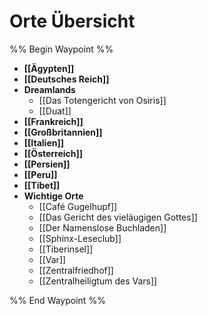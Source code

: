 # Orte Übersicht

%% Begin Waypoint %%
- **[[Ägypten]]**
- **[[Deutsches Reich]]**
- **Dreamlands**
	- [[Das Totengericht von Osiris]]
	- [[Duat]]
- **[[Frankreich]]**
- **[[Großbritannien]]**
- **[[Italien]]**
- **[[Österreich]]**
- **[[Persien]]**
- **[[Peru]]**
- **[[Tibet]]**
- **Wichtige Orte**
	- [[Café Gugelhupf]]
	- [[Das Gericht des vieläugigen Gottes]]
	- [[Der Namenslose Buchladen]]
	- [[Sphinx-Leseclub]]
	- [[Tiberinsel]]
	- [[Var]]
	- [[Zentralfriedhof]]
	- [[Zentralheiligtum des Vars]]

%% End Waypoint %%